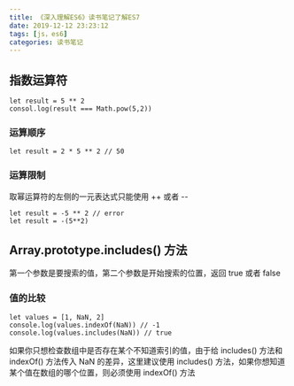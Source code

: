 ```yaml
---
title: 《深入理解ES6》读书笔记了解ES7
date: 2019-12-12 23:23:12
tags: [js，es6]
categories: 读书笔记
---
```


## 指数运算符

    let result = 5 ** 2
    consol.log(result === Math.pow(5,2))

### 运算顺序

    let result = 2 * 5 ** 2 // 50

### 运算限制

取幂运算符的左侧的一元表达式只能使用 ++ 或者 --

    let result = -5 ** 2 // error
    let result = -(5**2)

## Array.prototype.includes() 方法

第一个参数是要搜索的值，第二个参数是开始搜索的位置，返回 true 或者 false

### 值的比较

    let values = [1, NaN, 2]
    console.log(values.indexOf(NaN)) // -1
    console.log(values.includes(NaN)) // true

如果你只想检查数组中是否存在某个不知道索引的值，由于给 includes() 方法和 indexOf() 方法传入 NaN 的差异，这里建议使用 includes() 方法，如果你想知道某个值在数组的哪个位置，则必须使用 indexOf() 方法
